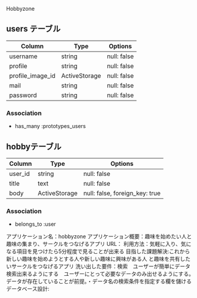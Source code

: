 Hobbyzone
## users テーブル

| Column           | Type          | Options     |
| ---------------- | ------------- | ----------- |
| username         | string        | null: false |
| profile          | string        | null: false |
| profile_image_id | ActiveStorage | null: false |
| mail             | string        | null: false |
| password         | string        | null: false |

### Association

- has_many :prototypes_users

##  hobbyテーブル

| Column     | Type          | Options                        |
| ---------- | ------------- | ------------------------------ |
| user_id    | string        | null: false                    |
| title      | text          | null: false                    |
| body       | ActiveStorage | null: false, foreign_key: true |

### Association

- belongs_to :user

アプリケーション名：hobbyzone
アプリケーション概要：趣味を始めたい人と趣味の集まり、サークルをつなげるアプリ
URL：
利用方法：気軽に入り、気になる項目を見つけたら5分程度で見ることが出来る
目指した課題解決:これから新しい趣味を始めようとする人や新しい趣味に興味がある人
と趣味を共有したいサークルをつなげるアプリ
洗い出した要件：検索　ユーザーが簡単にデータ検索出来るようにする　ユーザーにとって必要なデータのみ出せるようにする。　データが存在していることが前提。・データ名の検索条件を指定する欄を儲ける
データベース設計:
